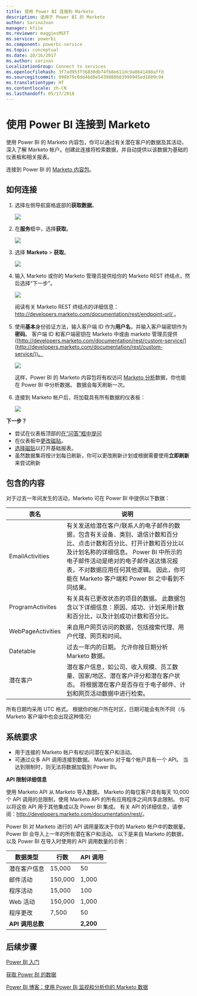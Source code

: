 ```yaml
---
title: 使用 Power BI 连接到 Marketo
description: 适用于 Power BI 的 Marketo
author: SarinaJoan
manager: kfile
ms.reviewer: maggiesMSFT
ms.service: powerbi
ms.component: powerbi-service
ms.topic: conceptual
ms.date: 10/16/2017
ms.author: sarinas
LocalizationGroup: Connect to services
ms.openlocfilehash: 3f7ad953f36830db74fb8e611dc9a0641498affd
ms.sourcegitcommit: 998b79c0dd46d0e5439888b83999945ed1809c94
ms.translationtype: HT
ms.contentlocale: zh-CN
ms.lasthandoff: 05/17/2018
---
```

# <a name="connect-to-marketo-with-power-bi"></a>使用 Power BI 连接到 Marketo
使用 Power BI 的 Marketo 内容包，你可以通过有关潜在客户的数据及其活动，深入了解 Marketo 帐户。创建此连接将检索数据，并自动提供以该数据为基础的仪表板和相关报表。

连接到 Power BI 的 [Marketo 内容包](https://app.powerbi.com/getdata/services/marketo)。

## <a name="how-to-connect"></a>如何连接
1. 选择左侧导航窗格底部的**获取数据**。
   
   ![](media/service-connect-to-marketo/pbi_getdata.png)
2. 在**服务**框中，选择**获取**。
   
   ![](media/service-connect-to-marketo/pbi_getservices.png) 
3. 选择 **Marketo** \> **获取**。
   
   ![](media/service-connect-to-marketo/marketo.png)
4. 输入 Marketo 或你的 Marketo 管理员提供给你的 Marketo REST 终结点，然后选择“下一步”。
   
   ![](media/service-connect-to-marketo/pbi_marketoconnect.png)
   
   阅读有关 Marketo REST 终结点的详细信息：[http://developers.marketo.com/documentation/rest/endpoint-url/ ](http://developers.marketo.com/documentation/rest/endpoint-url/)。
5. 使用**基本**身份验证方法，输入客户端 ID 作为**用户名**，并输入客户端密钥作为**密码**。 客户端 ID 和客户端密钥在 Marketo 中或由 marketo 管理员提供 ([http://developers.marketo.com/documentation/rest/custom-service/](http://developers.marketo.com/documentation/rest/custom-service/))。 
   
   ![](media/service-connect-to-marketo/pbi_marketosignin.png)
   
   这样，Power BI 的 Marketo 内容包将有权访问 [Marketo 分析](https://powerbi.microsoft.com/integrations/marketo)数据，你也能在 Power BI 中分析数据。 数据会每天刷新一次。
6. 连接到 Marketo 帐户后，将加载具有所有数据的仪表板：
   
   ![](media/service-connect-to-marketo/pbi_marketodash.png)

**下一步？**

* 尝试在仪表板顶部的[在“问答”框中提问](power-bi-q-and-a.md)
* 在仪表板中[更改磁贴](service-dashboard-edit-tile.md)。
* [选择磁贴](service-dashboard-tiles.md)以打开基础报表。
* 虽然数据集将按计划每日刷新，你可以更改刷新计划或根据需要使用**立即刷新**来尝试刷新

## <a name="whats-included"></a>包含的内容
对于过去一年间发生的活动，Marketo 可在 Power BI 中提供以下数据：

| 表名 | 说明 |
| --- | --- |
| EmailActivities |有关发送给潜在客户/联系人的电子邮件的数据，包含有关设备、类别、退信计数和百分比、点击计数和百分比、打开计数和百分比以及计划名称的详细信息。 Power BI 中所示的电子邮件活动是绝对的电子邮件送达情况报表，不对数据应用任何其他逻辑。 因此，你可能在 Marketo 客户端和 Power BI 之中看到不同结果。 |
| ProgramActivites |有关具有已更改状态的项目的数据。 此数据包含以下详细信息：原因、成功、计划采用计数和百分比，以及计划成功计数和百分比。 |
| WebPageActivities |来自用户网页访问的数据，包括搜索代理、用户代理、网页和时间。 |
| Datetable |过去一年内的日期。  允许你按日期分析 Marketo 数据。 |
| 潜在客户 |潜在客户信息，如公司、收入规模、员工数量、国家/地区、潜在客户评分和潜在客户状态。 将根据潜在客户是否存在于电子邮件、计划和网页活动数据中进行检索。 |

所有日期均采用 UTC 格式。 根据你的帐户所在时区，日期可能会有所不同（与 Marketo 客户端中也会出现这种情况）

## <a name="system-requirements"></a>系统要求
* 用于连接的 Marketo 帐户有权访问潜在客户和活动。
* 可通过众多 API 调用连接到数据。  Marketo 对于每个帐户具有一个 API。  当达到限制时，则无法将数据加载到 Power BI。 

**API 限制详细信息**

使用 Marketo API 从 Marketo 导入数据。 Marketo 的每位客户具有每天 10,000 个 API 调用的总限制，使用 Marketo API 的所有应用程序之间共享此限制。 你可以将这些 API 用于其他集成以及 Power BI 集成。 有关 API 的详细信息，请参阅：<http://developers.marketo.com/documentation/rest/>。

Power BI 对 Marketo 进行的 API 调用量取决于你的 Marketo 帐户中的数据量。 Power BI 会导入上一年的所有潜在客户和活动。 以下是来自 Marketo 的数据，以及 Power BI 在导入时使用的 API 调用数量的示例：  

| 数据类型 | 行数 | API 调用 |
| --- | --- | --- |
| 潜在客户信息 |15,000 |50 |
| 邮件活动 |150,000 |1,000 |
| 程序活动 |15,000 |100 |
| Web 活动 |150,000 |1,000 |
| 程序更改 |7,500 |50 |
| **API 调用总数** | |**2,200** |

## <a name="next-steps"></a>后续步骤
[Power BI 入门](service-get-started.md)

[获取 Power BI 的数据](service-get-data.md)

[Power BI 博客：使用 Power BI 监视和分析你的 Marketo 数据](http://blogs.msdn.com/b/powerbi/archive/2015/03/19/monitor-and-analyze-your-marketo-data-with-power-bi.aspx)

